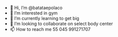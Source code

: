 - 👋 Hi, I’m @batataepolaco
- 👀 I’m interested in gym
- 🌱 I’m currently learning to get big
- 💞️ I’m looking to collaborate on select body center
- 📫 How to reach me 55 045 991271707

<!---
batataepolaco/batataepolaco is a ✨ special ✨ repository because its `README.md` (this file) appears on your GitHub profile.
You can click the Preview link to take a look at your changes.
--->
